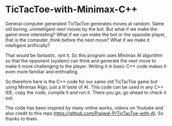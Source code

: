 # TicTacToe-with-Minimax-C++

General computer generated TicTacToe generates moves at random. Same old boring, unintelligent next moves by the bot. But what if we make the game more interesting? What if we can make the bot or the opposite player, that is the computer, think before the next move? What if we make it intelligent artificially? 

That would be fantastic, isnt it. So this program uses Minimax AI algorithm so that the opponent (system) can think and generate the next move to make it more challenging to the player. Writing it in basic C++ code makes it even more familiar and enthralling.

So therefore here is the C++ code for our same old TicTacToe game but using Minimax Algo, just a lil taste of AI. This code can be used in any C++ IDE, copy the code, compile it and run it. There you go, go ahead to check it out.

The code has been inspired by many online works, videos on Youtube and also credit to this repo https://github.com/Prajwal-P/TicTacToe-with-AI. So thanks to them.
